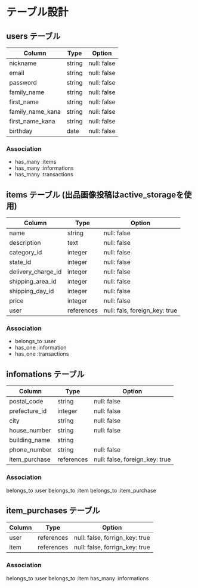 # テーブル設計

## users テーブル

| Column             | Type     | Option      |
| ------------------ | -------- | ----------- |
| nickname           | string   | null: false |
| email              | string   | null: false |
| password           | string   | null: false |
| family_name        | string   | null: false |
| first_name         | string   | null: false |
| family_name_kana   | string   | null: false |
| first_name_kana    | string   | null: false |
| birthday           | date     | null: false |

### Association

- has_many :items
- has_many :informations
- has_many :transactions


## items テーブル (出品画像投稿はactive_storageを使用)

| Column             | Type       | Option                        |
| ------------------ | ---------- | ----------------------------- |
| name               | string     | null: false                   |
| description        | text       | null: false                   |
| category_id        | integer    | null: false                   |
| state_id           | integer    | null: false                   |
| delivery_charge_id | integer    | null: false                   |
| shipping_area_id   | integer    | null: false                   |
| shipping_day_id    | integer    | null: false                   |
| price              | integer    | null: false                   |
| user               | references | null: fals, foreign_key: true |

### Association

- belongs_to :user
- has_one :information
- has_one :transactions


## infomations テーブル

| Column             | Type       | Option                         |
| ------------------ | ---------- | ------------------------------ |
| postal_code        | string     | null: false                    |
| prefecture_id      | integer    | null: false                    |
| city               | string     | null: false                    |
| house_number       | string     | null: false                    |
| building_name      | string     |                                |
| phone_number       | string     | null: false                    |
| item_purchase      | references | null: false, foreign_key: true |

### Association

belongs_to :user
belongs_to :item
belongs_to :item_purchase


## item_purchases テーブル

| Column             | Type       | Option                         |
| ------------------ | ---------- | ------------------------------ |
| user               | references | null: false, forrign_key: true |
| item               | references | null: false, forrign_key: true |

### Association

belongs_to :user
belongs_to :item
has_many :informations
